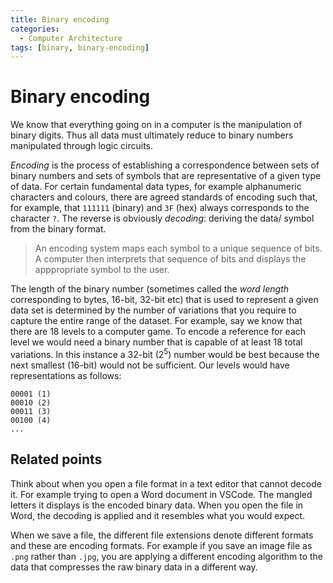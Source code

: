 ```yaml
---
title: Binary encoding
categories:
  - Computer Architecture
tags: [binary, binary-encoding]
---
```


# Binary encoding

We know that everything going on in a computer is the manipulation of binary digits. Thus all data must ultimately reduce to binary numbers manipulated through logic circuits.

_Encoding_ is the process of establishing a correspondence between sets of binary numbers and sets of symbols that are representative of a given type of data. For certain fundamental data types, for example alphanumeric characters and colours, there are agreed standards of encoding such that, for example, that `111111` (binary) and `3F` (hex) always corresponds to the character `?`. The reverse is obviously _decoding_: deriving the data/ symbol from the binary format.

> An encoding system maps each symbol to a unique sequence of bits. A computer then interprets that sequence of bits and displays the apppropriate symbol to the user.

The length of the binary number (sometimes called the _word length_ corresponding to bytes, 16-bit, 32-bit etc) that is used to represent a given data set is determined by the number of variations that you require to capture the entire range of the dataset. For example, say we know that there are 18 levels to a computer game. To encode a reference for each level we would need a binary number that is capable of at least 18 total variations. In this instance a 32-bit ($2^{5}$) number would be best because the next smallest (16-bit) would not be sufficient. Our levels would have representations as follows:

```
00001 (1)
00010 (2)
00011 (3)
00100 (4)
...
```

## Related points

Think about when you open a file format in a text editor that cannot decode it. For example trying to open a Word document in VSCode. The mangled letters it displays is the encoded binary data. When you open the file in Word, the decoding is applied and it resembles what you would expect.

When we save a file, the different file extensions denote different formats and these are encoding formats. For example if you save an image file as `.png` rather than `.jpg`, you are applying a different encoding algorithm to the data that compresses the raw binary data in a different way.
